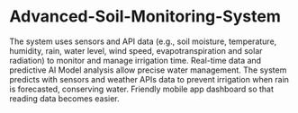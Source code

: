 # Advanced-Soil-Monitoring-System
The system uses sensors and API data (e.g., soil moisture, temperature, humidity, rain, water level, wind speed, evapotranspiration and solar radiation) to monitor and manage irrigation time. Real-time data and predictive AI Model analysis allow precise water management. The system predicts with sensors and weather APIs data to prevent irrigation when rain is forecasted, conserving water. Friendly mobile app dashboard so that reading data becomes easier.
